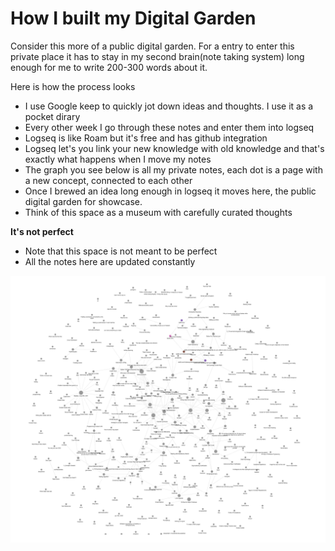 # How I built my Digital Garden

Consider this more of a public digital garden. For a entry to enter this private place it has to stay in my second brain(note taking system) long enough for me to write 200-300 words about it.

Here is how the process looks

* I use Google keep to quickly jot down ideas and thoughts. I use it as a pocket dirary
* Every other week I go through these notes and enter them into logseq
* Logseq is like Roam but it's free and has github integration
* Logseq let's you link your new knowledge with old knowledge and that's exactly what happens when I move my notes
* The graph you see below is all my private notes, each dot is a page with a new concept, connected to each other
* Once I brewed an idea long enough in logseq it moves here, the public digital garden for showcase.
* Think of this space as a museum with carefully curated thoughts

**It's not perfect**

* Note that this space is not meant to be perfect
* All the notes here are updated constantly

![The knowledge graph from logseq](<../.gitbook/assets/image (5).png>)

